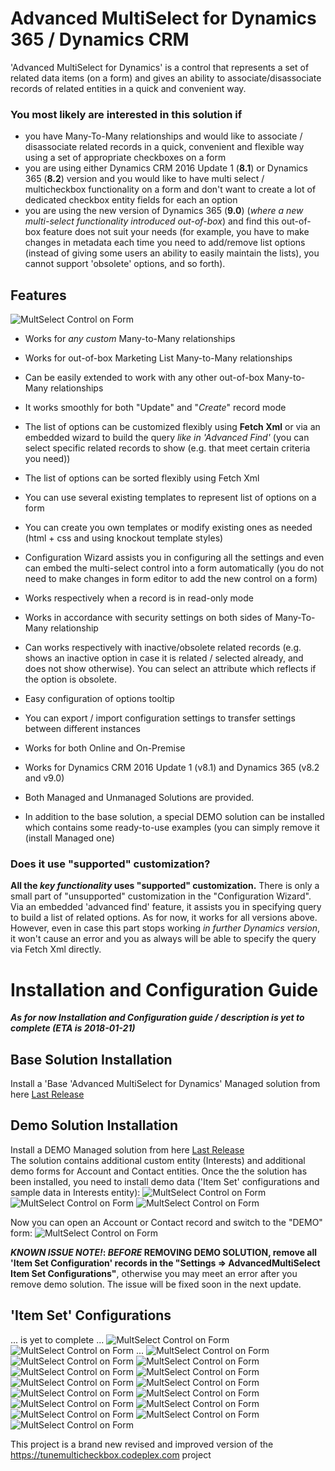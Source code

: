 # Advanced MultiSelect for Dynamics 365 / Dynamics CRM 

'Advanced MultiSelect for Dynamics' is a control that represents a set of related data items (on a form) and gives an ability to associate/disassociate records of related entities in a quick and convenient way.

### You most likely are interested in this solution if

* you have Many-To-Many relationships and would like to associate / disassociate related records in a quick, convenient and flexible way using a set of appropriate checkboxes on a form
* you are using either Dynamics CRM 2016 Update 1 (**8.1**) or Dynamics 365 (**8.2**) version and you would like to have multi select / multicheckbox functionality on a form and don't want to create a lot of dedicated checkbox entity fields for each an option
* you are using the new version of Dynamics 365 (**9.0**) (_where a new multi-select functionality introduced out-of-box_) and find this out-of-box feature does not suit your needs (for example, you have to make changes in metadata each time you need to add/remove list options (instead of giving some users an ability to easily maintain the lists), you cannot support 'obsolete' options, and so forth). 

## Features
![MultSelect Control on Form](Docs/Images/Demo_01.png)

* Works for _any custom_ Many-to-Many relationships 
* Works for out-of-box Marketing List Many-to-Many relationships
* Can be easily extended to work with any other out-of-box Many-to-Many relationships

* It works smoothly for both "Update" and "_Create_" record mode
* The list of options can be customized flexibly using **Fetch Xml** or via an embedded wizard to build the query _like in 'Advanced Find'_ (you can select specific related records to show (e.g. that meet certain criteria you need))
* The list of options can be sorted flexibly using Fetch Xml
* You can use several existing templates to represent list of options on a form 
* You can create you own templates or modify existing ones as needed (html + css and using knockout template styles)
* Configuration Wizard assists you in configuring all the settings and even can embed the multi-select control into a form automatically (you do not need to make changes in form editor to add the new control on a form)

* Works respectively when a record is in read-only mode
* Works in accordance with security settings on both sides of Many-To-Many relationship  
* Can works respectively with inactive/obsolete related records (e.g. shows an inactive option in case it is related / selected already, and does not show otherwise). You can select an attribute which reflects if the option is obsolete. 
* Easy configuration of options tooltip 
* You can export / import configuration settings to transfer settings between different instances

* Works for both Online and On-Premise
* Works for Dynamics CRM 2016 Update 1 (v8.1) and Dynamics 365 (v8.2 and v9.0)

* Both Managed and Unmanaged Solutions are provided.  
* In addition to the base solution, a special DEMO solution can be installed which contains some ready-to-use examples (you can simply remove it (install Managed one)

### Does it use "supported" customization?
**All the _key functionality_ uses "supported" customization.**
There is only a small part of "unsupported" customization in the "Configuration Wizard". Via an embedded 'advanced find' feature, it assists you in specifying query to build a list of related options. As for now, it works for all versions above. However, even in case this part stops working _in further Dynamics version_, it won't cause an error and you as always will be able to specify the query via Fetch Xml directly.




# Installation and Configuration Guide

_**As for now Installation and Configuration guide / description is yet to complete (ETA is 2018-01-21)**_


## Base Solution Installation
Install a 'Base 'Advanced MultiSelect for Dynamics' Managed solution from here [Last Release](https://github.com/khorozhansky/Advanced-MultiSelect-for-Dynamics/releases/latest) 

## Demo Solution Installation
Install a DEMO Managed solution from here [Last Release](https://github.com/khorozhansky/Advanced-MultiSelect-for-Dynamics/releases/latest)  
The solution contains additional custom entity (Interests) and additional demo forms for Account and Contact entities.
Once the the solution has been installed, you need to install demo data ('Item Set' configurations and sample data in Interests entity):
![MultSelect Control on Form](Docs/Images/InstallDemo_01.png)
![MultSelect Control on Form](Docs/Images/InstallDemo_02.png)
![MultSelect Control on Form](Docs/Images/InstallDemo_03.png)

Now you can open an Account or Contact record and switch to the "DEMO" form:
![MultSelect Control on Form](Docs/Images/Demo_02.png)

**_KNOWN ISSUE NOTE!_: _BEFORE_ REMOVING DEMO SOLUTION, remove all 'Item Set Configuration' records in the "Settings => AdvancedMultiSelect Item Set Configurations"**, otherwise you may meet an error after you remove demo solution. The issue will be fixed soon in the next update.

## 'Item Set' Configurations
... is yet to complete ...
![MultSelect Control on Form](Docs/Images/Configuration_01.png)
![MultSelect Control on Form](Docs/Images/Configuration_02.png)
...
![MultSelect Control on Form](Docs/Images/Configuration_05.png)
![MultSelect Control on Form](Docs/Images/Configuration_06.png)
![MultSelect Control on Form](Docs/Images/Configuration_07.png)
![MultSelect Control on Form](Docs/Images/Configuration_08.png)
![MultSelect Control on Form](Docs/Images/Configuration_09.png)
![MultSelect Control on Form](Docs/Images/Configuration_10.png)
![MultSelect Control on Form](Docs/Images/Configuration_11.png)
![MultSelect Control on Form](Docs/Images/Configuration_12.png)
![MultSelect Control on Form](Docs/Images/Configuration_13.png)
![MultSelect Control on Form](Docs/Images/Configuration_14.png)
![MultSelect Control on Form](Docs/Images/Configuration_15.png)
![MultSelect Control on Form](Docs/Images/Configuration_16.png)
![MultSelect Control on Form](Docs/Images/Configuration_17.png)
![MultSelect Control on Form](Docs/Images/Configuration_18.png)

This project is a brand new revised and improved version of the https://tunemulticheckbox.codeplex.com project
